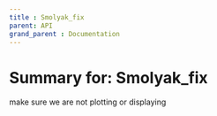 ```yaml
---
title : Smolyak_fix
parent: API
grand_parent : Documentation
---
```

# Summary for: **Smolyak_fix**

make sure we are not plotting or displaying

